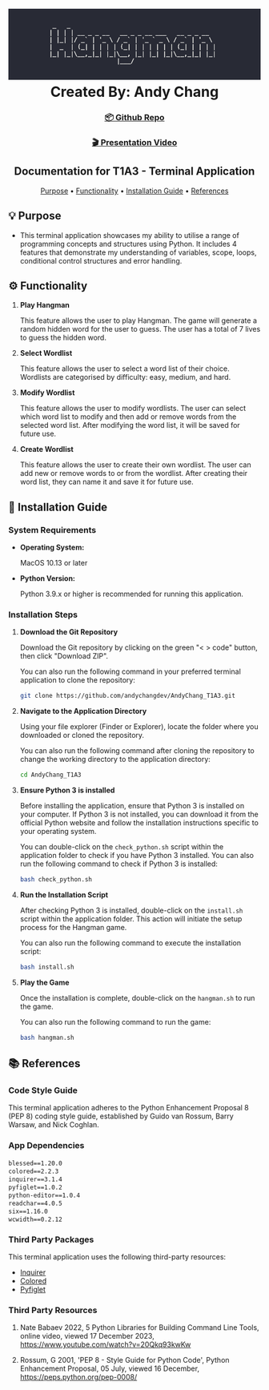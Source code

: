<h1 align="center">
  <br>
  <img src="./docs/banner.png" alt="banner"></img>
  <br>
  Created By: Andy Chang
  <br>
</h1>

<h3 align="center">
 <h3 align="center">
<a href="https://github.com/andychangdev/AndyChang_T1A3">📦 Github Repo</a>
 </h3>

 <h3 align="center">
<a href="https://www.canva.com/design/DAF3j9FNHJM/jwz-DhhOMIf4-pWa4cK31A/view?utm_content=DAF3j9FNHJM&utm_campaign=designshare&utm_medium=link&utm_source=recording_view">🎬 Presentation Video</a>
 </h3>

<h2 align="center">Documentation for T1A3 - Terminal Application</h4>

<p align="center">
  <a href="#💡-purpose">Purpose</a> •
  <a href="#⚙️-functionality">Functionality</a> •
  <a href="#📀-installation-guide">Installation Guide</a> •
  <a href="#📚-references">References</a>
</p>

## 💡 Purpose

- This terminal application showcases my ability to utilise a range of programming concepts and structures using Python. It includes 4 features that demonstrate my understanding of variables, scope, loops, conditional control structures and error handling.

## ⚙️ Functionality

1. **Play Hangman**
    
    This feature allows the user to play Hangman. The game will generate a random hidden word for the user to guess. The user has a total of 7 lives to guess the hidden word.

2. **Select Wordlist**

    This feature allows the user to select a word list of their choice. Wordlists are categorised by difficulty: easy, medium, and hard.

3. **Modify Wordlist**

    This feature allows the user to modify wordlists. The user can select which word list to modify and then add or remove words from the selected word list. After modifying the word list, it will be saved for future use.

4.  **Create Wordlist**

    This feature allows the user to create their own wordlist. The user can add new or remove words to or from the wordlist. After creating their word list, they can name it and save it for future use.

## 📀 Installation Guide

### System Requirements
- **Operating System:**

    MacOS 10.13 or later

- **Python Version:**
    
    Python 3.9.x or higher is recommended for running this application.

### Installation Steps

1. **Download the Git Repository**

    Download the Git repository by clicking on the green "< > code" button, then click "Download ZIP". 
    
    You can also run the following command in your preferred terminal application to clone the repository:
    ```bash
    git clone https://github.com/andychangdev/AndyChang_T1A3.git
    ```

2. **Navigate to the Application Directory**

     Using your file explorer (Finder or Explorer), locate the folder where you downloaded or cloned the repository.

    You can also run the following command after cloning the repository to change the working directory to the application directory:
    ```bash
    cd AndyChang_T1A3
    ```
3. **Ensure Python 3 is installed**

    Before installing the application, ensure that Python 3 is installed on your computer. If Python 3 is not installed, you can download it from the official Python website and follow the installation instructions specific to your operating system. 

    You can double-click on the `check_python.sh` script within the application folder to check if you have Python 3 installed. You can also run the following command to check if Python 3 is installed:

    ```bash
    bash check_python.sh
    ```

3. **Run the Installation Script**

    After checking Python 3 is installed, double-click on the `install.sh` script within the application folder. This action will initiate the setup process for the Hangman game.

    You can also run the following command to execute the installation script:

    ```bash
    bash install.sh
    ```

4. **Play the Game**

    Once the installation is complete, double-click on the `hangman.sh` to run the game.

    You can also run the following command to run the game:

    ```bash
    bash hangman.sh
    ```

## 📚 References

### Code Style Guide

This terminal application adheres to the Python Enhancement Proposal 8 (PEP 8) coding style guide, established by Guido van Rossum, Barry Warsaw, and Nick Coghlan.

### App Dependencies

```
blessed==1.20.0
colored==2.2.3
inquirer==3.1.4
pyfiglet==1.0.2
python-editor==1.0.4
readchar==4.0.5
six==1.16.0
wcwidth==0.2.12
```

### Third Party Packages
This terminal application uses the following third-party resources:

- [Inquirer](https://pypi.org/project/inquirer/)
- [Colored](https://pypi.org/project/colored/)
- [Pyfiglet](https://pypi.org/project/pyfiglet/)

### Third Party Resources

1. Nate Babaev 2022, 5 Python Libraries for Building Command Line Tools, online video, viewed 17 December 2023, https://www.youtube.com/watch?v=20Qkq93kwKw

2. Rossum, G 2001, 'PEP 8 - Style Guide for Python Code', Python Enhancement Proposal, 05 July, viewed 16 December, https://peps.python.org/pep-0008/

